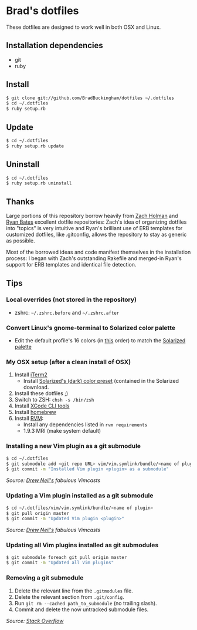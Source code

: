# Brad's dotfiles

These dotfiles are designed to work well in both OSX and Linux.

## Installation dependencies

* git
* ruby

## Install

```bash
$ git clone git://github.com/BradBuckingham/dotfiles ~/.dotfiles
$ cd ~/.dotfiles
$ ruby setup.rb
```

## Update

```bash
$ cd ~/.dotfiles
$ ruby setup.rb update
```
## Uninstall

```bash
$ cd ~/.dotfiles
$ ruby setup.rb uninstall
```

## Thanks

Large portions of this repository borrow heavily from [Zach Holman](https://github.com/holman/dotfiles) and [Ryan Bates](https://github.com/ryanb/dotfiles) excellent dotfile repositories: Zach's idea of organizing dotfiles into "topics" is very intuitive and Ryan's brilliant use of ERB templates for customized dotfiles, like .gitconfig, allows the repository to stay as generic as possible.

Most of the borrowed ideas and code manifest themselves in the installation process: I began with Zach's outstanding Rakefile and merged-in Ryan's support for ERB templates and identical file detection.

## Tips

### Local overrides (not stored in the repository)

* zshrc: `~/.zshrc.before` and `~/.zshrc.after`

### Convert Linux's gnome-terminal to Solarized color palette

* Edit the default profile's 16 colors (in [this](http://curtisfree.com/blog/2012/03/24/convert_gnome_terminal_colors_x_resources#get-your-colors-from-gnome-terminal) order) to match the [Solarized palette](https://github.com/altercation/solarized/blob/master/xresources-colors-solarized/Xresources)

### My OSX setup (after a clean install of OSX)

1. Install [iTerm2](http://code.google.com/p/iterm2/)
   * Install [Solarized's (dark) color preset](http://ethanschoonover.com/solarized) (contained in the Solarized download.
2. Install these dotfiles ;)
3. Switch to ZSH: `chsh -s /bin/zsh`
4. Install [XCode CLI tools](https://developer.apple.com/downloads)
5. Install [homebrew](https://github.com/mxcl/homebrew/wiki/installation)
6. Install [RVM](https://rvm.io/):
   * Install any dependencies listed in `rvm requirements`
   * 1.9.3 MRI (make system default)


### Installing a new Vim plugin as a git submodule

```bash
$ cd ~/.dotfiles
$ git submodule add <git repo URL> vim/vim.symlink/bundle/<name of plugin>
$ git commit -m "Installed Vim plugin <plugin> as a submodule"
```

_Source: [Drew Neil's](http://vimcasts.org/episodes/synchronizing-plugins-with-git-submodules-and-pathogen/) fabulous Vimcasts_

### Updating a Vim plugin installed as a git submodule

```bash
$ cd ~/.dotfiles/vim/vim.symlink/bundle/<name of plugin>
$ git pull origin master
$ git commit -m "Updated Vim plugin <plugin>"
```

_Source: [Drew Neil's](http://vimcasts.org/episodes/synchronizing-plugins-with-git-submodules-and-pathogen/) fabulous Vimcasts_

### Updating all Vim plugins installed as git submodules

```bash
$ git submodule foreach git pull origin master
$ git commit -m "Updated all Vim plugins"
```

### Removing a git submodule

1. Delete the relevant line from the `.gitmodules` file.
2. Delete the relevant section from `.git/config`.
3. Run `git rm --cached path_to_submodule` (no trailing slash).
4. Commit and delete the now untracked submodule files.

_Source: [Stack Overflow](http://stackoverflow.com/a/1260982)_
